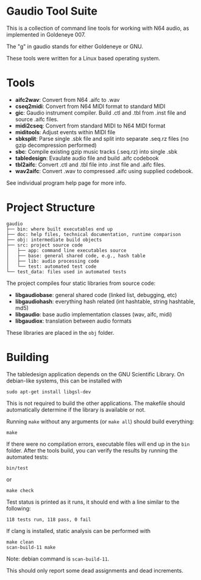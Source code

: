 # Gaudio Tool Suite

This is a collection of command line tools for working with N64 audio, as implemented in Goldeneye 007.

The "g" in gaudio stands for either Goldeneye or GNU.

These tools were written for a Linux based operating system.

# Tools

- **aifc2wav**: Convert from N64 .aifc to .wav
- **cseq2midi**: Convert from N64 MIDI format to standard MIDI
- **gic**: Gaudio instrument compiler. Build .ctl and .tbl from .inst file and source .aifc files.
- **midi2cseq**: Convert from standard MIDI to N64 MIDI format
- **miditools**: Adjust events within MIDI file
- **sbksplit**: Parse single .sbk file and split into separate .seq.rz files (no gzip decompression performed)
- **sbc**: Compile existing gzip music tracks (.seq.rz) into single .sbk
- **tabledesign**: Evaulate audio file and build .aifc codebook
- **tbl2aifc**: Convert .ctl and .tbl file into .inst file and .aifc files.
- **wav2aifc**: Convert .wav to compressed .aifc using supplied codebook.

  
See individual program help page for more info.

# Project Structure

```
gaudio
├── bin: where built executables end up
├── doc: help files, technical documentation, runtime comparison
├── obj: intermediate build objects
├── src: project source code
│   ├── app: command line executables source
│   ├── base: general shared code, e.g., hash table
│   ├── lib: audio processing code
│   └── test: automated test code
└── test_data: files used in automated tests
```

The project compiles four static libraries from source code:

- **libgaudiobase**: general shared code (linked list, debugging, etc)
- **libgaudiohash**: everything hash related (int hashtable, string hashtable, md5)
- **libgaudio**: base audio implementation classes (wav, aifc, midi)
- **libgaudiox**: translation between audio formats

These libraries are placed in the `obj` folder.

# Building

The tabledesign application depends on the GNU Scientific Library. On debian-like systems, this can be installed with  

```
sudo apt-get install libgsl-dev
```
 
This is not required to build the other applications. The makefile should automatically determine if the library is available or not. 


Running `make` without any arguments (or `make all`) should build everything:

```
make
```

If there were no compilation errors, executable files will end up in the `bin` folder. After the tools build, you can verify the results by running the automated tests:

```
bin/test
```

or

```
make check
```

Test status is printed as it runs, it should end with a line similar to the following:

```
118 tests run, 118 pass, 0 fail
```

If clang is installed, static analysis can be performed with

```
make clean
scan-build-11 make
```

Note: debian command is `scan-build-11`.

This should only report some dead assignments and dead increments.